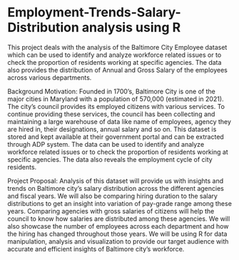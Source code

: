 # Employment-Trends-Salary-Distribution analysis using R
This project deals with the analysis of the Baltimore City Employee dataset which can be used to identify and analyze workforce related issues or to check the proportion of residents working at specific agencies. The data also provides the distribution of Annual and Gross Salary of the employees across various departments.

Background Motivation:
Founded in 1700’s, Baltimore City is one of the major cities in Maryland with a population of 570,000 (estimated in 2021). The city’s council provides its employed citizens with various services. 
To continue providing these services, the council has been collecting and maintaining a large warehouse of data like name of employees, agency they are hired in, their designations, annual salary and so on. 
This dataset is stored and kept available at their government portal and can be extracted through ADP system. 
The data can be used to identify and analyze workforce related issues or to check the proportion of residents working at specific agencies. The data also reveals the employment cycle of city residents.

Project Proposal:
Analysis of this dataset will provide us with insights and trends on Baltimore city’s salary distribution across the different agencies and fiscal years. 
We will also be comparing hiring duration to the salary distributions to get an insight into variation of pay-grade range among these years. 
Comparing agencies with gross salaries of citizens will help the council to know how salaries are distributed among these agencies. 
We will also showcase the number of employees across each department and how the hiring has changed throughout those years.
We will be using R for data manipulation, analysis and visualization to provide our target audience with accurate and efficient insights of Baltimore city’s workforce.
